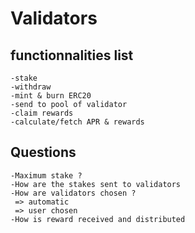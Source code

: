 Validators
==========

## functionnalities list
    -stake
    -withdraw
    -mint & burn ERC20
    -send to pool of validator
    -claim rewards
    -calculate/fetch APR & rewards

## Questions
    -Maximum stake ?
    -How are the stakes sent to validators
    -How are validators chosen ?
     => automatic
     => user chosen
    -How is reward received and distributed